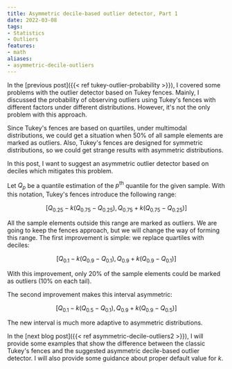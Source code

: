 ```yaml
---
title: Asymmetric decile-based outlier detector, Part 1
date: 2022-03-08
tags:
- Statistics
- Outliers
features:
- math
aliases:
- asymmetric-decile-outliers
---
```


In the [previous post]({{< ref tukey-outlier-probability >}}), I covered some problems with the outlier detector
  based on Tukey fences.
Mainly, I discussed the probability of observing outliers using Tukey's fences
  with different factors under different distributions.
However, it's not the only problem with this approach.

Since Tukey's fences are based on quartiles,
  under multimodal distributions, we could get a situation
  when 50% of all sample elements are marked as outliers.
Also, Tukey's fences are designed for symmetric distributions,
  so we could get strange results with asymmetric distributions.

In this post, I want to suggest an asymmetric outlier detector based on deciles
  which mitigates this problem.

<!--more-->

Let $Q_p$ be a quantile estimation of the $p^\textrm{th}$ quantile for the given sample.
With this notation, Tukey's fences introduce the following range:

$$
[Q_{0.25} - k (Q_{0.75} - Q_{0.25}),\, Q_{0.75} + k (Q_{0.75} - Q_{0.25})]
$$

All the sample elements outside this range are marked as outliers.
We are going to keep the fences approach, but we will change the way of forming this range.
The first improvement is simple: we replace quartiles with deciles:

$$
[Q_{0.1} - k (Q_{0.9} - Q_{0.1}),\, Q_{0.9} + k (Q_{0.9} - Q_{0.1})]
$$

With this improvement, only 20% of the sample elements could be marked as outliers
  (10% on each tail).

The second improvement makes this interval asymmetric:

$$
[Q_{0.1} - k (Q_{0.5} - Q_{0.1}),\, Q_{0.9} + k (Q_{0.9} - Q_{0.5})]
$$

The new interval is much more adaptive to asymmetric distributions.

In the [next blog post]({{< ref asymmetric-decile-outliers2 >}}), I will provide some examples that show the difference
  between the classic Tukey's fences and the suggested asymmetric decile-based outlier detector.
I will also provide some guidance about proper default value for $k$.